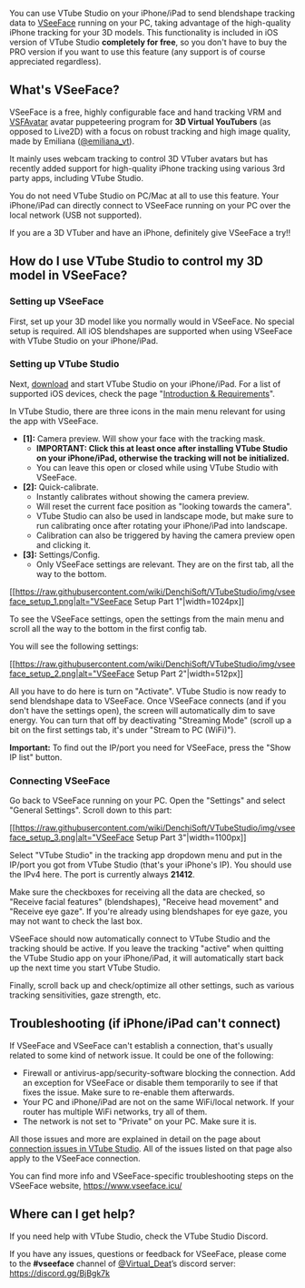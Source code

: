 You can use VTube Studio on your iPhone/iPad to send blendshape tracking data to [VSeeFace](https://www.vseeface.icu/) running on your PC, taking advantage of the high-quality iPhone tracking for your 3D models. This functionality is included in iOS version of VTube Studio **completely for free**, so you don't have to buy the PRO version if you want to use this feature (any support is of course appreciated regardless).

## What's VSeeFace?

VSeeFace is a free, highly configurable face and hand tracking VRM and [VSFAvatar](https://www.vseeface.icu/#vsfavatar) avatar puppeteering program for **3D Virtual YouTubers** (as opposed to Live2D) with a focus on robust tracking and high image quality, made by Emiliana ([@emiliana_vt](https://twitter.com/emiliana_vt)).

It mainly uses webcam tracking to control 3D VTuber avatars but has recently added support for high-quality iPhone tracking using various 3rd party apps, including VTube Studio.

You do not need VTube Studio on PC/Mac at all to use this feature. Your iPhone/iPad can directly connect to VSeeFace running on your PC over the local network (USB not supported).

If you are a 3D VTuber and have an iPhone, definitely give VSeeFace a try!!

## How do I use VTube Studio to control my 3D model in VSeeFace?

### Setting up VSeeFace

First, set up your 3D model like you normally would in VSeeFace. No special setup is required. All iOS blendshapes are supported when using VSeeFace with VTube Studio on your iPhone/iPad.

### Setting up VTube Studio

Next, [download](https://github.com/DenchiSoft/VTubeStudio/wiki/Introduction-&-Requirements) and start VTube Studio on your iPhone/iPad. For a list of supported iOS devices, check the page "[Introduction & Requirements](https://github.com/DenchiSoft/VTubeStudio/wiki/Introduction-&-Requirements)".

In VTube Studio, there are three icons in the main menu relevant for using the app with VSeeFace.

* **[1]:** Camera preview. Will show your face with the tracking mask.
  * **IMPORTANT: Click this at least once after installing VTube Studio on your iPhone/iPad, otherwise the tracking will not be initialized.**
  * You can leave this open or closed while using VTube Studio with VSeeFace.
* **[2]:** Quick-calibrate.
  * Instantly calibrates without showing the camera preview.
  * Will reset the current face position as "looking towards the camera".
  * VTube Studio can also be used in landscape mode, but make sure to run calibrating once after rotating your iPhone/iPad into landscape.
  * Calibration can also be triggered by having the camera preview open and clicking it.
* **[3]:** Settings/Config.
  * Only VSeeFace settings are relevant. They are on the first tab, all the way to the bottom.

[[https://raw.githubusercontent.com/wiki/DenchiSoft/VTubeStudio/img/vseeface_setup_1.png|alt="VSeeFace Setup Part 1"|width=1024px]]

To see the VSeeFace settings, open the settings from the main menu and scroll all the way to the bottom in the first config tab.

You will see the following settings:

[[https://raw.githubusercontent.com/wiki/DenchiSoft/VTubeStudio/img/vseeface_setup_2.png|alt="VSeeFace Setup Part 2"|width=512px]]

All you have to do here is turn on "Activate". VTube Studio is now ready to send blendshape data to VSeeFace. Once VSeeFace connects (and if you don't have the settings open), the screen will automatically dim to save energy. You can turn that off by deactivating "Streaming Mode" (scroll up a bit on the first settings tab, it's under "Stream to PC (WiFi)").

**Important:** To find out the IP/port you need for VSeeFace, press the "Show IP list" button.

### Connecting VSeeFace

Go back to VSeeFace running on your PC. Open the "Settings" and select "General Settings". Scroll down to this part:

[[https://raw.githubusercontent.com/wiki/DenchiSoft/VTubeStudio/img/vseeface_setup_3.png|alt="VSeeFace Setup Part 3"|width=1100px]]

Select "VTube Studio" in the tracking app dropdown menu and put in the IP/port you got from VTube Studio (that's your iPhone's IP). You should use the IPv4 here. The port is currently always **21412**.

Make sure the checkboxes for receiving all the data are checked, so "Receive facial features" (blendshapes), "Receive head movement" and "Receive eye gaze". If you're already using blendshapes for eye gaze, you may not want to check the last box.

VSeeFace should now automatically connect to VTube Studio and the tracking should be active. If you leave the tracking "active" when quitting the VTube Studio app on your iPhone/iPad, it will automatically start back up the next time you start VTube Studio.

Finally, scroll back up and check/optimize all other settings, such as various tracking sensitivities, gaze strength, etc.

## Troubleshooting (if iPhone/iPad can't connect)

If VSeeFace and VSeeFace can't establish a connection, that's usually related to some kind of network issue. It could be one of the following:

* Firewall or antivirus-app/security-software blocking the connection. Add an exception for VSeeFace or disable them temporarily to see if that fixes the issue. Make sure to re-enable them afterwards.
* Your PC and iPhone/iPad are not on the same WiFi/local network. If your router has multiple WiFi networks, try all of them.
* The network is not set to "Private" on your PC. Make sure it is.

All those issues and more are explained in detail on the page about [connection issues in VTube Studio](https://github.com/DenchiSoft/VTubeStudio/wiki/Connection-Issues-&-Troubleshooting). All of the issues listed on that page also apply to the VSeeFace connection.

You can find more info and VSeeFace-specific troubleshooting steps on the VSeeFace website, https://www.vseeface.icu/

## Where can I get help?

If you need help with VTube Studio, check the VTube Studio Discord.

If you have any issues, questions or feedback for VSeeFace, please come to the **#vseeface** channel of [@Virtual_Deat](https://twitter.com/Virtual_Deat)’s discord server: https://discord.gg/BjBgk7k








